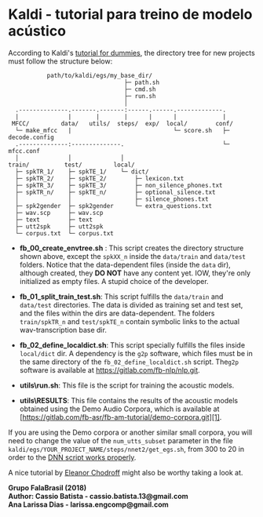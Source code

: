 # Kaldi - tutorial para treino de modelo acústico

According to Kaldi's [tutorial for dummies](http://kaldi-asr.org/doc/kaldi_for_dummies.html),
the directory tree for new projects must follow the structure below:

```
           path/to/kaldi/egs/my_base_dir/
                                 ├─ path.sh
                                 ├─ cmd.sh
                                 ├─ run.sh
                                 │ 
  .--------------.-------.-------:------.------.-------------.
  |              |       |       |      |      |             |
 MFCC/         data/   utils/  steps/  exp/  local/        conf/
  └─ make_mfcc   |                             └─ score.sh   ├─ decode.config
  .--------------:--------------.                            └─ mfcc.conf
  │              │              │
train/          test/         local/
  ├─ spkTR_1/    ├─ spkTE_1/    └─ dict/
  ├─ spkTR_2/    ├─ spkTE_2/        ├─ lexicon.txt
  ├─ spkTR_3/    ├─ spkTE_3/        ├─ non_silence_phones.txt
  ├─ spkTR_n/    ├─ spkTE_n/        ├─ optional_silence.txt
  │              │                  ├─ silence_phones.txt
  ├─ spk2gender  ├─ spk2gender      └─ extra_questions.txt
  ├─ wav.scp     ├─ wav.scp            
  ├─ text        ├─ text               
  ├─ utt2spk     ├─ utt2spk            
  └─ corpus.txt  └─ corpus.txt         
```

* __fb\_00\_create\_envtree.sh__ :
This script creates the directory structure shown above, except the `spkXX_n`
inside the `data/train` and `data/test` folders. Notice that the data-dependent
files (inside the `data` dir), although created, they __DO NOT__ have any
content yet. IOW, they're only initialized as empty files. A stupid choice of
the developer.

* __fb\_01\_split\_train\_test.sh__:
This script fulfills the `data/train` and `data/test` directories. The data is
divided as training set and test set, and the files within the dirs are
data-dependent. The folders `train/spkTR_n` and `test/spkTE_n` contain
symbolic links to the actual wav-transcription base dir.

* __fb\_02\_define\_localdict.sh__:
This script specially fulfills the files inside `local/dict` dir. A dependency
is the `g2p` software, which files must be in the same directory of the `fb_02_define_localdict.sh` script. 
The`g2p` software is available at https://gitlab.com/fb-nlp/nlp.git.

* __utils\run.sh__:
This file is the script for training the acoustic models.

* __utils\RESULTS__:
This file contains the results of the acoustic models obtained using the Demo Audio Corpora, which is available at [https://gitlab.com/fb-asr/fb-am-tutorial/demo-corpora.git][1].   


If you are using the Demo corpora or another similar small corpora, you will need to change the value of the `num_utts_subset` parameter in the file `kaldi/egs/YOUR_PROJECT_NAME/steps/nnet2/get_egs.sh`, from 300 to 20 in order to the [DNN script works properly][2].   



A nice tutorial by [Eleanor Chodroff](https://www.eleanorchodroff.com/tutorial/kaldi/kaldi-training.html) 
might also be worthy taking a look at.


[1]:https://gitlab.com/fb-asr/fb-am-tutorial/demo-corpora.git
[2]:https://groups.google.com/forum/#!msg/kaldi-help/e2EHVCQGE_Y/0uwBkGm9BQAJ
[3]:https://www.eleanorchodroff.com/tutorial/kaldi/

__Grupo FalaBrasil (2018)__   
__Author: Cassio Batista - cassio.batista.13@gmail.com__   
        __Ana Larissa Dias - larissa.engcomp@gmail.com__
